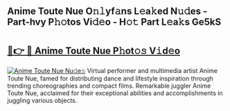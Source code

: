 ## Anime Toute Nue O𝚗𝚕yf𝚊ns L𝚎a𝚔ed N𝚞𝚍es - Part-hvy P𝚑𝚘tos Vi𝚍𝚎o - H𝚘𝚝 Part L𝚎a𝚔s Ge5kS

# <h2><a href="http://kf0xgq.oniu.top/?m=Anime+Toute+Nue">🔗👉 🔴 Anime Toute Nue P𝚑ot𝚘𝚜 V𝚒d𝚎o</a></h2>

[![Anime Toute Nue Nu𝚍e𝚜](https://i.imgur.com/0qMVB7G.gif)](http://kf0xgq.oniu.top/?m=Anime+Toute+Nue)
Virtual performer and multimedia artist Anime Toute Nue, famed for distributing dance and lifestyle inspiration through trending choreographies and compact films. Remarkable juggler Anime Toute Nue, acclaimed for their exceptional abilities and accomplishments in juggling various objects.  
